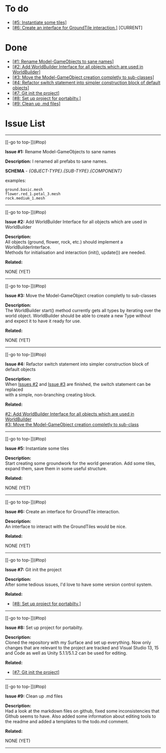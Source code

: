 ﻿<!---#COMMENT_BEGIN

How to links inside document (using HTML tags + .md-links):

    Anchor element   ---|    <a name="ANCHOR"/>

    Link in summary  ---|    [link text](#ANCHOR)
    
    An issue template is at the end of the issue list.

COMMENT_END#-->

<a name="top"/></a>

To do
=====
- [[#5: Instantiate some tiles]](#issue-5)
- [[#6: Create an interface for GroundTile interaction.]](#issue-6) [CURRENT]  

Done
====
- [[#1: Rename Model-GameObjects to sane names]](#issue-1)  
- [[#2: Add WorldBuilder Interface for all objects which are used in WorldBuilder]](#issue-2)  
- [[#3: Move the Model-GameObject creation completly to sub-classes]](#issue-3)
- [[#4: Refactor switch statement into simpler construction block of default objects]](#issue-4)
- [[#7: Git init the project]](#issue-7)
- [[#8: Set up project for portabilty.]](#issue-8)
- [[#9: Clean up .md files]](#issue-9)

Issue List
==========

***
<a name="issue-1"/>
[[-go to top-]](#top)
  
**Issue #1:** Rename Model-GameObjects to sane names
  
**Description:**  I renamed all prefabs to sane names.

**SCHEMA** - *{OBJECT-TYPE}*.*{SUB-TYPE}*.*{COMPONENT}*
    
examples:  
```
ground.basic.mesh  
flower.red_1.petal_3.mesh    
rock.medium_1.mesh       
```
***
<a name="issue-2"/>
[[-go to top-]](#top)
  
**Issue #2:** Add WorldBuilder Interface for all objects which are used in WorldBuilder 
 
**Description:**  
All objects (ground, flower, rock, etc.) should implement a WorldBuilderInterface.  
Methods for initialisation and interaction (init(), update()) are needed. 

**Related:**

NONE (YET) 

***
<a name="issue-3"/>
[[-go to top-]](#top)
  
**Issue #3:** Move the Model-GameObject creation completly to sub-classes 
 
**Description:**  
The WorldBuilder start() method currently gets all types by iterating over 
the world object. WorldBuilder should be able to create a new Type without  
and expect it to have it ready for use.  

**Related:**

NONE (YET) 

***
<a name="issue-4"/>
[[-go to top-]](#top)
  
**Issue #4:** Refactor switch statement into simpler construction block of default objects 
 
**Description:**  
When [Issues #2](#issue-2) and [Issue #3](#issue-3) are finished, the switch statement can be replaced  
with a simple, non-branching creating block.  

**Related:**

[#2: Add WorldBuilder Interface for all objects which are used in WorldBuilder](#issue-2)  
[#3: Move the Model-GameObject creation completly to sub-class](#issue-3) 

***
<a name="issue-5"/>
[[-go to top-]](#top)
  
**Issue #5:** Instantiate some tiles 
 
**Description:**  
Start creating some groundwork for the world generation.
Add some tiles, expand them, save them in some useful structure.

**Related:**

NONE (YET)

***
<a name="issue-6"/>
[[-go to top-]](#top)
  
**Issue #6:** Create an interface for GroundTile interaction.
 
**Description:**  
An interface to interact with the GroundTiles would be nice.

**Related:**

NONE (YET)

***
<a name="issue-7"/>
[[-go to top-]](#top)
  
**Issue #7:** Git init the project
 
**Description:**  
After some tedious issues, I'd love to have some version control system.

**Related:**

- [[#8: Set up project for portabilty.]](#issue-8)

***
<a name="issue-8"/>
[[-go to top-]](#top)
  
**Issue #8:** Set up project for portabilty.
 
**Description:**  
Cloned the repository with my Surface and set up everything.
Now only changes that are relevant to the project are tracked
and Visual Studio 13, 15 and Code as well as Unity 5.1.1/5.1.2
can be used for editing.

**Related:**

- [[#7: Git init the project]](#issue-7)

***
<a name="issue-9"/>
[[-go to top-]](#top)
  
**Issue #9:** Clean up .md files
 
**Description:**  
Had a look at the markdown files on github, fixed some inconsistencies
that Github seems to have. Also added some information about editing tools
to the readme and added a templates to the todo.md comment.

**Related:**

NONE (YET)

***

<!---#TEMPLATE_BEGIN
[@ISSUE_TEMPLATE]
{
    <a name="issue-{{@ISSUE_ID}}"/>
    [[-go to top-]](#top)
  
    **Issue #{{@ISSUE_ID}}:** {{@TITLE}}
 
    **Description:**  
    {{@DESCRIPTION}}

    **Related:**

    {{@RELATED_ISSUES}}

    ***
}
TEMPLATE_END#-->
